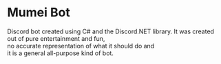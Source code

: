 # Mumei Bot
 Discord bot created using C# and the Discord.NET library.
 It was created out of pure entertainment and fun,\
 no accurate representation of what it should do and\
 it is a general all-purpose kind of bot.
